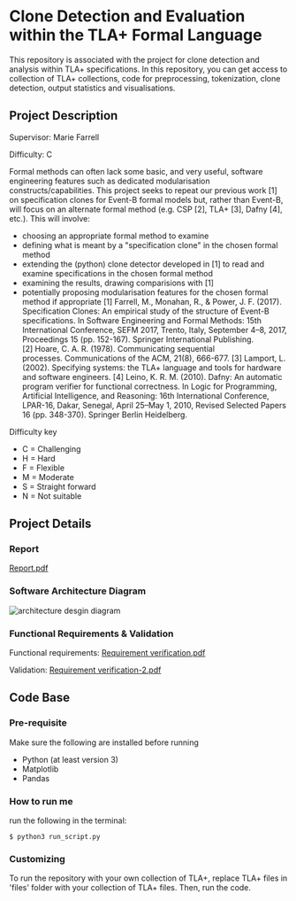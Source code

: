 # Clone Detection and Evaluation within the TLA+ Formal Language

This repository is associated with the project for clone detection and analysis within TLA+ specifications. In this repository, you can get access to collection of TLA+ collections, code for preprocessing, tokenization, clone detection, output statistics and visualisations. 

## Project Description

Supervisor: Marie Farrell

Difficulty: C

Formal methods can often lack some basic, and very useful, software engineering features such as dedicated modularisation constructs/capabilities. This project seeks to repeat our previous work [1] on specification clones for Event-B formal models but, rather than Event-B, will focus on an alternate formal method (e.g. CSP [2], TLA+ [3], Dafny [4], etc.). This will involve:
* choosing an appropriate formal method to examine
* defining what is meant by a "specification clone" in the chosen formal method
* extending the (python) clone detector developed in [1] to read and examine specifications in the chosen formal method
* examining the results, drawing comparisions with [1]
* potentially proposing modularisation features for the chosen formal method if appropriate
[1] Farrell, M., Monahan, R., & Power, J. F. (2017). Specification Clones: An empirical study of the structure of Event-B specifications. In Software Engineering and Formal Methods: 15th International Conference, SEFM 2017, Trento, Italy, September 4–8, 2017, Proceedings 15 (pp. 152-167). Springer International Publishing.
[2] Hoare, C. A. R. (1978). Communicating sequential processes. Communications of the ACM, 21(8), 666-677.
[3] Lamport, L. (2002). Specifying systems: the TLA+ language and tools for hardware and software engineers.
[4] Leino, K. R. M. (2010). Dafny: An automatic program verifier for functional correctness. In Logic for Programming, Artificial Intelligence, and Reasoning: 16th International Conference, LPAR-16, Dakar, Senegal, April 25–May 1, 2010, Revised Selected Papers 16 (pp. 348-370). Springer Berlin Heidelberg.

Difficulty key
* C = Challenging
* H = Hard
* F = Flexible
* M = Moderate
* S = Straight forward
* N = Not suitable

## Project Details



### Report
[Report.pdf](https://github.com/Shun024/Clone-Detection-and-Evaluation-within-the-TLA-Formal-Language/blob/main/Report.pdf)
### Software Architecture Diagram

![architecture desgin diagram](https://github.com/Shun702/Final-Year-Project/blob/e6ca42eb4133848b018167f5c613897631bc4e4e/Architecture%20design-2.png?raw=true)

### Functional Requirements & Validation

Functional requirements: [Requirement verification.pdf](https://github.com/Shun702/Final-Year-Project/files/14883008/Requirement.verification.pdf)

Validation: [Requirement verification-2.pdf](https://github.com/Shun702/Final-Year-Project/files/14883010/Requirement.verification-2.pdf)

## Code Base
### Pre-requisite

Make sure the following are installed before running

- Python (at least version 3)
- Matplotlib
- Pandas

### How to run me

run the following in the terminal:
```
$ python3 run_script.py
```
### Customizing

To run the repository with your own collection of TLA+, replace TLA+ files in 'files' folder with your collection of TLA+ files. Then, run the code. 
